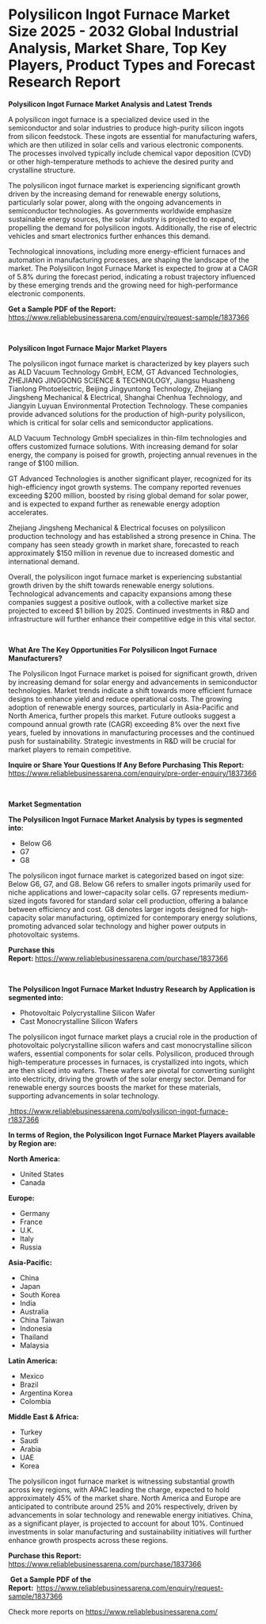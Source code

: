 <p><h1>Polysilicon Ingot Furnace Market Size 2025 - 2032 Global Industrial Analysis, Market Share, Top Key Players, Product Types and Forecast Research Report</h1></p><p><strong>Polysilicon Ingot Furnace Market Analysis and Latest Trends</strong></p>
<p><p>A polysilicon ingot furnace is a specialized device used in the semiconductor and solar industries to produce high-purity silicon ingots from silicon feedstock. These ingots are essential for manufacturing wafers, which are then utilized in solar cells and various electronic components. The processes involved typically include chemical vapor deposition (CVD) or other high-temperature methods to achieve the desired purity and crystalline structure.</p><p>The polysilicon ingot furnace market is experiencing significant growth driven by the increasing demand for renewable energy solutions, particularly solar power, along with the ongoing advancements in semiconductor technologies. As governments worldwide emphasize sustainable energy sources, the solar industry is projected to expand, propelling the demand for polysilicon ingots. Additionally, the rise of electric vehicles and smart electronics further enhances this demand.</p><p>Technological innovations, including more energy-efficient furnaces and automation in manufacturing processes, are shaping the landscape of the market. The Polysilicon Ingot Furnace Market is expected to grow at a CAGR of 5.8% during the forecast period, indicating a robust trajectory influenced by these emerging trends and the growing need for high-performance electronic components.</p></p>
<p><strong>Get a Sample PDF of the Report:&nbsp;</strong> <a href="https://www.reliablebusinessarena.com/enquiry/request-sample/1837366?utm_campaign=2462&utm_medium=2&utm_source=Github&utm_content=ia&utm_term=28022025&utm_id=polysilicon-ingot-furnace">https://www.reliablebusinessarena.com/enquiry/request-sample/1837366</a></p>
<p>&nbsp;</p>
<p><strong>Polysilicon Ingot Furnace Major Market Players</strong></p>
<p><p>The polysilicon ingot furnace market is characterized by key players such as ALD Vacuum Technology GmbH, ECM, GT Advanced Technologies, ZHEJIANG JINGGONG SCIENCE & TECHNOLOGY, Jiangsu Huasheng Tianlong Photoelectric, Beijing Jingyuntong Technology, Zhejiang Jingsheng Mechanical & Electrical, Shanghai Chenhua Technology, and Jiangyin Luyuan Environmental Protection Technology. These companies provide advanced solutions for the production of high-purity polysilicon, which is critical for solar cells and semiconductor applications.</p><p>ALD Vacuum Technology GmbH specializes in thin-film technologies and offers customized furnace solutions. With increasing demand for solar energy, the company is poised for growth, projecting annual revenues in the range of $100 million. </p><p>GT Advanced Technologies is another significant player, recognized for its high-efficiency ingot growth systems. The company reported revenues exceeding $200 million, boosted by rising global demand for solar power, and is expected to expand further as renewable energy adoption accelerates.</p><p>Zhejiang Jingsheng Mechanical & Electrical focuses on polysilicon production technology and has established a strong presence in China. The company has seen steady growth in market share, forecasted to reach approximately $150 million in revenue due to increased domestic and international demand.</p><p>Overall, the polysilicon ingot furnace market is experiencing substantial growth driven by the shift towards renewable energy solutions. Technological advancements and capacity expansions among these companies suggest a positive outlook, with a collective market size projected to exceed $1 billion by 2025. Continued investments in R&D and infrastructure will further enhance their competitive edge in this vital sector.</p></p>
<p>&nbsp;</p>
<p><strong>What Are The Key Opportunities For Polysilicon Ingot Furnace Manufacturers?</strong></p>
<p><p>The Polysilicon Ingot Furnace market is poised for significant growth, driven by increasing demand for solar energy and advancements in semiconductor technologies. Market trends indicate a shift towards more efficient furnace designs to enhance yield and reduce operational costs. The growing adoption of renewable energy sources, particularly in Asia-Pacific and North America, further propels this market. Future outlooks suggest a compound annual growth rate (CAGR) exceeding 8% over the next five years, fueled by innovations in manufacturing processes and the continued push for sustainability. Strategic investments in R&D will be crucial for market players to remain competitive.</p></p>
<p><strong>Inquire or Share Your Questions If Any Before Purchasing This Report:</strong> <a href="https://www.reliablebusinessarena.com/enquiry/pre-order-enquiry/1837366?utm_campaign=2462&utm_medium=2&utm_source=Github&utm_content=ia&utm_term=28022025&utm_id=polysilicon-ingot-furnace">https://www.reliablebusinessarena.com/enquiry/pre-order-enquiry/1837366</a></p>
<p>&nbsp;</p>
<p><strong>Market Segmentation</strong></p>
<p><strong>The Polysilicon Ingot Furnace Market Analysis by types is segmented into:</strong></p>
<p><ul><li>Below G6</li><li>G7</li><li>G8</li></ul></p>
<p><p>The polysilicon ingot furnace market is categorized based on ingot size: Below G6, G7, and G8. Below G6 refers to smaller ingots primarily used for niche applications and lower-capacity solar cells. G7 represents medium-sized ingots favored for standard solar cell production, offering a balance between efficiency and cost. G8 denotes larger ingots designed for high-capacity solar manufacturing, optimized for contemporary energy solutions, promoting advanced solar technology and higher power outputs in photovoltaic systems.</p></p>
<p><strong>Purchase this Report:&nbsp;</strong><a href="https://www.reliablebusinessarena.com/purchase/1837366?utm_campaign=2462&utm_medium=2&utm_source=Github&utm_content=ia&utm_term=28022025&utm_id=polysilicon-ingot-furnace">https://www.reliablebusinessarena.com/purchase/1837366</a></p>
<p>&nbsp;</p>
<p><strong>The Polysilicon Ingot Furnace Market Industry Research by Application is segmented into:</strong></p>
<p><ul><li>Photovoltaic Polycrystalline Silicon Wafer</li><li>Cast Monocrystalline Silicon Wafers</li></ul></p>
<p><p>The polysilicon ingot furnace market plays a crucial role in the production of photovoltaic polycrystalline silicon wafers and cast monocrystalline silicon wafers, essential components for solar cells. Polysilicon, produced through high-temperature processes in furnaces, is crystallized into ingots, which are then sliced into wafers. These wafers are pivotal for converting sunlight into electricity, driving the growth of the solar energy sector. Demand for renewable energy sources boosts the market for these materials, supporting advancements in solar technology.</p></p>
<p><a href="https://www.reliablebusinessarena.com/polysilicon-ingot-furnace-r1837366?utm_campaign=2462&utm_medium=2&utm_source=Github&utm_content=ia&utm_term=28022025&utm_id=polysilicon-ingot-furnace">&nbsp;https://www.reliablebusinessarena.com/polysilicon-ingot-furnace-r1837366</a></p>
<p><strong>In terms of Region, the Polysilicon Ingot Furnace Market Players available by Region are:</strong></p>
<p>
    <p> <strong> North America: </strong>
        <ul>
            <li>United States</li>
            <li>Canada</li>
        </ul>
        </p> 
    <p> <strong> Europe: </strong>
        <ul>
            <li>Germany</li>
            <li>France</li>
            <li>U.K.</li>
            <li>Italy</li>
            <li>Russia</li>
        </ul>
        </p> 
    <p> <strong> Asia-Pacific: </strong>
        <ul>
            <li>China</li>
            <li>Japan</li>
            <li>South Korea</li>
            <li>India</li>
            <li>Australia</li>
            <li>China Taiwan</li>
            <li>Indonesia</li>
            <li>Thailand</li>
            <li>Malaysia</li>
        </ul>
        </p> 
    <p> <strong> Latin America: </strong>
        <ul>
            <li>Mexico</li>
            <li>Brazil</li>
            <li>Argentina Korea</li>
            <li>Colombia</li>
        </ul>
        </p> 
    <p> <strong> Middle East & Africa: </strong>
        <ul>
            <li>Turkey</li>
            <li>Saudi</li>
            <li>Arabia</li>
            <li>UAE</li>
            <li>Korea</li>
        </ul>
    </p>
    </p>
<p><p>The polysilicon ingot furnace market is witnessing substantial growth across key regions, with APAC leading the charge, expected to hold approximately 45% of the market share. North America and Europe are anticipated to contribute around 25% and 20% respectively, driven by advancements in solar technology and renewable energy initiatives. China, as a significant player, is projected to account for about 10%. Continued investments in solar manufacturing and sustainability initiatives will further enhance growth prospects across these regions.</p></p>
<p><strong>Purchase this Report: </strong><a href="https://www.reliablebusinessarena.com/purchase/1837366?utm_campaign=2462&utm_medium=2&utm_source=Github&utm_content=ia&utm_term=28022025&utm_id=polysilicon-ingot-furnace">https://www.reliablebusinessarena.com/purchase/1837366</a></p>
<p>&nbsp;<strong>Get a Sample PDF of the Report:&nbsp;&nbsp;</strong><a href="https://www.reliablebusinessarena.com/enquiry/request-sample/1837366?utm_campaign=2462&utm_medium=2&utm_source=Github&utm_content=ia&utm_term=28022025&utm_id=polysilicon-ingot-furnace">https://www.reliablebusinessarena.com/enquiry/request-sample/1837366</a></p>
<p><strong></strong></p>
<p>Check more reports on <a href="https://www.reliablebusinessarena.com/?utm_campaign=2462&utm_medium=2&utm_source=Github&utm_content=ia&utm_term=28022025&utm_id=polysilicon-ingot-furnace">https://www.reliablebusinessarena.com/</a></p>